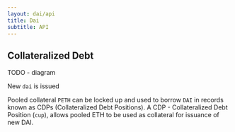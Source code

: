 ```yaml
---
layout: dai/api
title: Dai
subtitle: API
---
```


## Collateralized Debt

TODO - diagram

New `dai` is issued

Pooled collateral `PETH` can be locked up and used to borrow `DAI` in records known as CDPs (Collateralized Debt Positions). A CDP - Collateralized Debt Position (`cup`), allows pooled ETH to be used as collateral for issuance of new DAI.
